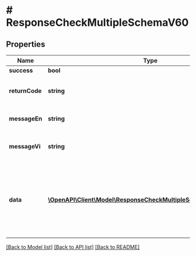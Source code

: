 # # ResponseCheckMultipleSchemaV60

## Properties

Name | Type | Description | Notes
------------ | ------------- | ------------- | -------------
**success** | **bool** |  | [optional]
**returnCode** | **string** | Result code if failed. Default is null | [optional]
**messageEn** | **string** | Message notification in English | [optional]
**messageVi** | **string** | Message notification in Vietnamese | [optional]
**data** | [**\OpenAPI\Client\Model\ResponseCheckMultipleSchemaV60DataInner[]**](ResponseCheckMultipleSchemaV60DataInner.md) | Detail items of voucher, if result is failed, response will return the first voucher code which is invalid | [optional]

[[Back to Model list]](../../README.md#models) [[Back to API list]](../../README.md#endpoints) [[Back to README]](../../README.md)
